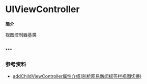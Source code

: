 # UIViewController

**简介**

视图控制器基类


<br>
***
<br>

### 参考资料

* [addChildViewController属性介绍(剖析网易新闻标签栏视图切换)](http://blog.csdn.net/hmt20130412/article/details/34523235)